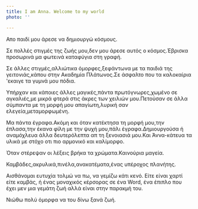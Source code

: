 ```yaml
---
title: I am Anna. Welcome to my world
photo: ''

---
```

Απο παιδί μου άρεσε να δημιουργώ κόσμους.

Σε πολλές στιγμές της ζωής μου,δεν μου άρεσε αυτός ο κόσμος.Έβρισκα προσωρινά μα φωτεινά καταφύγια στη γραφή.

Σε άλλες στιγμές,αλλιώτικα όμορφες,ξεφάντωνα με τα παιδιά της γειτονιάς,κάπου στην Ακαδημία Πλάτωνος.Σε άσφαλτο που τα καλοκαίρια 'εκαιγε τα γυμνά μου πόδια.

Υπήρχαν και κάποιες άλλες μαγικές,πάντα πρωτόγνωρες,χωμένο σε αγκαλιές,με μικρά φτερά στις άκρες των χειλιών μου.Πετούσαν σε άλλα σύμπαντα με τη μορφή μου απαγίωτη,λυρική σαν ελεγεία,μεταμορφωμένη.

Μα πάντα έγραφα.Ακόμη και όταν κατέκτησα τη μορφή μου,την έπλασα,την έκανα φίλη με την ψυχή μου,πάλι έγραφα.Δημιουργούσα ή αναμόχλευα άλλα δευτερόλεπτα απ τη ξενοιασιά μου.Και Άννα-κάτευα τα υλικά με στόχο οτι πιο αρμονικό και καλίμορφο.

Όταν στέρεψαν οι λέξεις βρήκα τα χρώματα.Καινούρια μαγεία.

Καμβάδες,ακρυλικά,πινέλα,ανακατέματα,ένας υπέροχος πλανήτης.

Αισθάνομαι ευτυχία τολμώ να πω, να γεμίζω κάτι κενό. Είτε είναι χαρτί είτε καμβάς, ή ένας μοναχικός κέρσορας σε ένα Word, ένα έπιπλο που έχει μεν μια γεμάτη ζωή αλλά είναι στην παρακμή του.

 Νιώθω πολύ όμορφα να του δίνω ξανά ζωή.